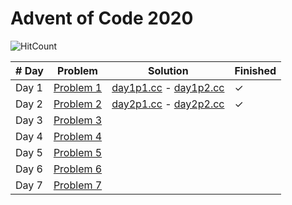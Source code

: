 # Advent of Code 2020

![HitCount](http://hits.dwyl.com/JoanKnight11/advent-of-code-2020.svg)

| # Day  | Problem                                           | Solution                             | Finished |
|--------|---------------------------------------------------|--------------------------------------|----------|
| Day 1  | [Problem 1](https://adventofcode.com/2020/day/1)  | [day1p1.cc](https://github.com/JoanKnight11/advent-of-code-2020/blob/main/advent2020-1_p1.cc) - [day1p2.cc](https://github.com/JoanKnight11/advent-of-code-2020/blob/main/advent2020-1_p2.cc) | ✓   
| Day 2  | [Problem 2](https://adventofcode.com/2020/day/2)  | [day2p1.cc](https://github.com/JoanKnight11/advent-of-code-2020/blob/main/advent2020-2_p1.cc) - [day2p2.cc](https://github.com/JoanKnight11/advent-of-code-2020/blob/main/advent2020-2_p2.cc) | ✓  
| Day 3  | [Problem 3](https://adventofcode.com/2020/day/3)  |
| Day 4  | [Problem 4](https://adventofcode.com/2020/day/4)  |
| Day 5  | [Problem 5](https://adventofcode.com/2020/day/5)  |
| Day 6  | [Problem 6](https://adventofcode.com/2020/day/6)  |
| Day 7  | [Problem 7](https://adventofcode.com/2020/day/7)  |
